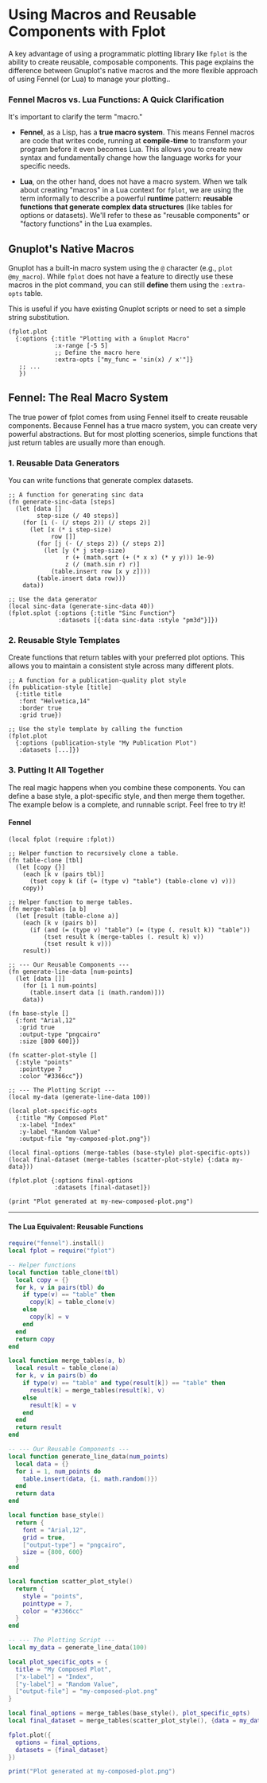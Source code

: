 # Using Macros and Reusable Components with Fplot

A key advantage of using a programmatic plotting library like `fplot` is the ability to create reusable, composable components. This page explains the difference between Gnuplot's native macros and the more flexible approach of using Fennel (or Lua) to manage your plotting..  

### Fennel Macros vs. Lua Functions: A Quick Clarification

It's important to clarify the term "macro."  

* **Fennel**, as a Lisp, has a **true macro system**. This means Fennel macros are code that writes code, running at **compile-time** to transform your program before it even becomes Lua. This allows you to create new syntax and fundamentally change how the language works for your specific needs.  

* **Lua**, on the other hand, does not have a macro system. When we talk about creating "macros" in a Lua context for `fplot`, we are using the term informally to describe a powerful **runtime** pattern: **reusable functions that generate complex data structures** (like tables for options or datasets). We'll refer to these as "reusable components" or "factory functions" in the Lua examples.  

## Gnuplot's Native Macros

Gnuplot has a built-in macro system using the `@` character (e.g., `plot @my_macro`). While `fplot` does not have a feature to directly use these macros in the plot command, you can still **define** them using the `:extra-opts` table.  

This is useful if you have existing Gnuplot scripts or need to set a simple string substitution.  

```fennel
(fplot.plot
  {:options {:title "Plotting with a Gnuplot Macro"
             :x-range [-5 5]
             ;; Define the macro here
             :extra-opts ["my_func = 'sin(x) / x'"]}
   ;; ...
   })
```

## Fennel: The Real Macro System

The true power of fplot comes from using Fennel itself to create reusable components. Because Fennel has a true macro system, you can create very powerful abstractions. But for most plotting scenerios, simple functions that just return tables are usually more than enough.

### 1. Reusable Data Generators

You can write functions that generate complex datasets.

```fennel
;; A function for generating sinc data
(fn generate-sinc-data [steps]
  (let [data []
        step-size (/ 40 steps)]
    (for [i (- (/ steps 2)) (/ steps 2)]
      (let [x (* i step-size)
            row []]
        (for [j (- (/ steps 2)) (/ steps 2)]
          (let [y (* j step-size)
                r (+ (math.sqrt (+ (* x x) (* y y))) 1e-9)
                z (/ (math.sin r) r)]
            (table.insert row [x y z])))
        (table.insert data row)))
    data))

;; Use the data generator
(local sinc-data (generate-sinc-data 40))
(fplot.splot {:options {:title "Sinc Function"}
              :datasets [{:data sinc-data :style "pm3d"}]}) 
```

### 2. Reusable Style Templates

Create functions that return tables with your preferred plot options. This allows you to maintain a consistent style across many different plots.

```fennel
;; A function for a publication-quality plot style
(fn publication-style [title]
  {:title title
   :font "Helvetica,14"
   :border true
   :grid true})

;; Use the style template by calling the function
(fplot.plot
  {:options (publication-style "My Publication Plot")
   :datasets [...]})
```

### 3. Putting It All Together

The real magic happens when you combine these components. You can define a base style, a plot-specific style, and then merge them together. The example below is a complete, and runnable script. Feel free to try it!

#### Fennel

```fennel
(local fplot (require :fplot))

;; Helper function to recursively clone a table.
(fn table-clone [tbl]
  (let [copy {}]
    (each [k v (pairs tbl)]
      (tset copy k (if (= (type v) "table") (table-clone v) v)))
    copy))

;; Helper function to merge tables.
(fn merge-tables [a b]
  (let [result (table-clone a)]
    (each [k v (pairs b)]
      (if (and (= (type v) "table") (= (type (. result k)) "table"))
          (tset result k (merge-tables (. result k) v))
          (tset result k v)))
    result))

;; --- Our Reusable Components ---
(fn generate-line-data [num-points]
  (let [data []]
    (for [i 1 num-points]
      (table.insert data [i (math.random)]))
    data))

(fn base-style []
  {:font "Arial,12"
   :grid true
   :output-type "pngcairo"
   :size [800 600]})

(fn scatter-plot-style []
  {:style "points"
   :pointtype 7
   :color "#3366cc"})

;; --- The Plotting Script ---
(local my-data (generate-line-data 100))

(local plot-specific-opts
  {:title "My Composed Plot"
   :x-label "Index"
   :y-label "Random Value"
   :output-file "my-composed-plot.png"})

(local final-options (merge-tables (base-style) plot-specific-opts))
(local final-dataset (merge-tables (scatter-plot-style) {:data my-data}))

(fplot.plot {:options final-options
             :datasets [final-dataset]})

(print "Plot generated at my-new-composed-plot.png")
```

---

#### The Lua Equivalent: Reusable Functions

```lua
require("fennel").install()
local fplot = require("fplot")

-- Helper functions
local function table_clone(tbl)
  local copy = {}
  for k, v in pairs(tbl) do
    if type(v) == "table" then
      copy[k] = table_clone(v)
    else
      copy[k] = v
    end
  end
  return copy
end

local function merge_tables(a, b)
  local result = table_clone(a)
  for k, v in pairs(b) do
    if type(v) == "table" and type(result[k]) == "table" then
      result[k] = merge_tables(result[k], v)
    else
      result[k] = v
    end
  end
  return result
end

-- --- Our Reusable Components ---
local function generate_line_data(num_points)
  local data = {}
  for i = 1, num_points do
    table.insert(data, {i, math.random()})
  end
  return data
end

local function base_style()
  return {
    font = "Arial,12",
    grid = true,
    ["output-type"] = "pngcairo",
    size = {800, 600}
  }
end

local function scatter_plot_style()
  return {
    style = "points",
    pointtype = 7,
    color = "#3366cc"
  }
end

-- --- The Plotting Script ---
local my_data = generate_line_data(100)

local plot_specific_opts = {
  title = "My Composed Plot",
  ["x-label"] = "Index",
  ["y-label"] = "Random Value",
  ["output-file"] = "my-composed-plot.png"
}

local final_options = merge_tables(base_style(), plot_specific_opts)
local final_dataset = merge_tables(scatter_plot_style(), {data = my_data})

fplot.plot({
  options = final_options,
  datasets = {final_dataset}
})

print("Plot generated at my-composed-plot.png")
```
